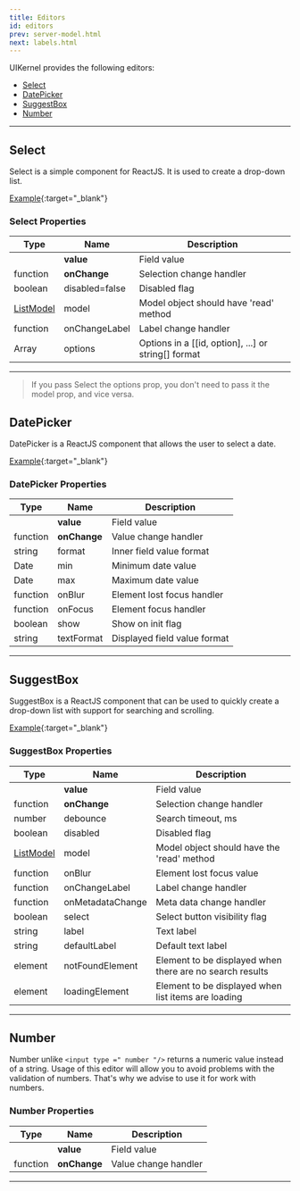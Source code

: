 ```yaml
---
title: Editors
id: editors
prev: server-model.html
next: labels.html
---
```


UIKernel provides the following editors:

* [Select](#Select)
* [DatePicker](#DatePicker)
* [SuggestBox](#SuggestBox)
* [Number](#Number)

---

## <span id="Select">Select</span>
Select is a simple component for ReactJS. It is used to create a drop-down list.

[Example](select.html){:target="_blank"}

### Select Properties

| Type     | Name   | Description |
|----------|--------|--------------|
| | **value** | Field value |
| function | **onChange** | Selection change handler |
| boolean | disabled=false | Disabled flag |
| [ListModel](list-model.html) | model | Model object should have 'read' method |
| function | onChangeLabel | Label change handler |
| Array | options | Options in a [[id, option], ...] or string[] format |

---
>If you pass Select the options prop, you don't need to pass it the model prop, and vice versa.

## <span id="DatePicker">DatePicker</span>
DatePicker is a ReactJS component that allows the user to select a date.

[Example](datepicker.html){:target="_blank"}

### DatePicker Properties

| Type     | Name   | Description |
|----------|--------|--------------|
|  | **value** | Field value |
| function | **onChange** | Value change handler |
| string | format | Inner field value format |
| Date | min | Minimum date value |
| Date | max | Maximum date value |
| function | onBlur | Element lost focus handler |
| function | onFocus | Element focus handler |
| boolean | show | Show on init flag |
| string | textFormat | Displayed field value format |


---

## <span id="SuggestBox">SuggestBox</span>
SuggestBox is a ReactJS component that can be used to quickly create a drop-down list with support for searching and scrolling.

[Example](suggest-box.html){:target="_blank"}

### SuggestBox Properties

| Type                         | Name               | Description                                               |
|------------------------------|--------------------|-----------------------------------------------------------|
|                              | **value**          | Field value                                               |
| function                     | **onChange**       | Selection change handler                                  |
| number                       | debounce           | Search timeout, ms                                        |
| boolean                      | disabled           | Disabled flag                                             |
| [ListModel](list-model.html) | model              | Model object should have the 'read' method                |
| function                     | onBlur             | Element lost focus value                                  |
| function                     | onChangeLabel      | Label change handler                                      |
| function                     | onMetadataChange   | Meta data change handler                                  |
| boolean                      | select             | Select button visibility flag                             |
| string                       | label              | Text label                                                |
| string                       | defaultLabel       | Default text label                                        |
| element                      | notFoundElement    | Element to be displayed when there are no search results  |
| element                      | loadingElement     | Element to be displayed when list items are loading       |

---

## <span id="Number">Number</span>
Number unlike `<input type =" number "/>` returns a numeric value instead of a string. Usage of this editor will allow
you to avoid problems with the validation of numbers. That's why we advise to use it for work with numbers.

### Number Properties

| Type     | Name         | Description          |
|----------|--------------|----------------------|
|          | **value**    | Field value          |
| function | **onChange** | Value change handler |

---
